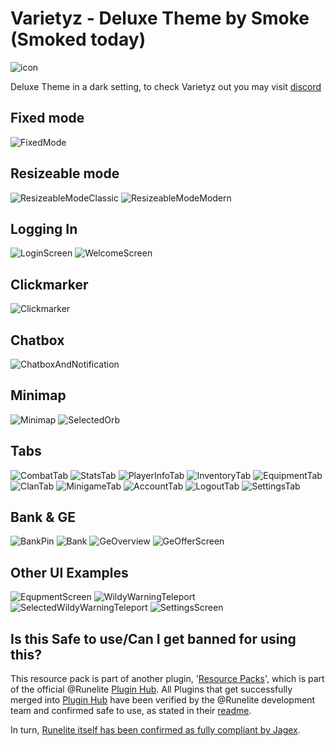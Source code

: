 # Varietyz - Deluxe Theme by Smoke (Smoked today)

![icon](https://i.ibb.co/vdf66SG/icon.png)

Deluxe Theme in a dark setting, to check Varietyz out you may visit [discord](https://discord.gg/RQ9H9naf7E)

## Fixed mode
![FixedMode](https://i.ibb.co/1zXkjdq/fixed.png)

## Resizeable mode
![ResizeableModeClassic](https://i.ibb.co/tJZ6BBP/resize-classic.png)
![ResizeableModeModern](https://i.ibb.co/bLg4QVt/resize-modern.png)

## Logging In
![LoginScreen](https://i.ibb.co/sw3DSPB/Login.png)
![WelcomeScreen](https://i.ibb.co/R6YQyjs/Welcome.png)

## Clickmarker
![Clickmarker](https://i.ibb.co/Kz419dt/Clickmarker.png)

## Chatbox
![ChatboxAndNotification](https://i.ibb.co/4M5MmZ6/Chatbox.png)

## Minimap
![Minimap](https://i.ibb.co/Pm97kWv/Minimap.png)
![SelectedOrb](https://i.ibb.co/wgPHmH4/Minimap-Selected-orb.png)

## Tabs
![CombatTab](https://i.ibb.co/V9FLjP2/tab-combat.png)
![StatsTab](https://i.ibb.co/64vg0jR/tab-stats.png)
![PlayerInfoTab](https://i.ibb.co/TrqkP55/tab-playerinfo.png)
![InventoryTab](https://i.ibb.co/sCdZv39/tab-Inventory.png)
![EquipmentTab](https://i.ibb.co/5jcJj7X/tab-equipment.png)
![ClanTab](https://i.ibb.co/NtLTRk9/tab-clan.png)
![MinigameTab](https://i.ibb.co/m6xkP28/tab-minigametele.png)
![AccountTab](https://i.ibb.co/j5tvzXV/tab-account-options.png)
![LogoutTab](https://i.ibb.co/Ch8cq6B/tab-logout.png)
![SettingsTab](https://i.ibb.co/bPk7fD9/tab-settings.png)

## Bank & GE
![BankPin](https://i.ibb.co/pyfKKXY/Bank-pin.png)
![Bank](https://i.ibb.co/HCJwGQW/Bank.png)
![GeOverview](https://i.ibb.co/KjLpZGk/GE1.png)
![GeOfferScreen](https://i.ibb.co/YyJPFmV/GE2.png)

## Other UI Examples
![EqupmentScreen](https://i.ibb.co/st4Ybk8/Equipscreen.png)
![WildyWarningTeleport](https://i.ibb.co/XW6818y/Wildy.png)
![SelectedWildyWarningTeleport](https://i.ibb.co/qRd1fKX/Wildy-selected.png)
![SettingsScreen](https://i.ibb.co/BCmg07X/Settings.png)

## Is this Safe to use/Can I get banned for using this?
This resource pack is part of another plugin, '[Resource Packs](https://github.com/melkypie/resource-packs)', which is part of the official @Runelite [Plugin Hub](https://github.com/runelite/plugin-hub). All Plugins that get successfully merged into [Plugin Hub](https://github.com/runelite/plugin-hub) have been verified by the @Runelite development team and confirmed safe to use, as stated in their [readme](https://github.com/runelite/plugin-hub#Reviewing). 

In turn, [Runelite itself has been confirmed as fully compliant by Jagex](https://secure.runescape.com/m=news/a=13/another-message-about-unofficial-clients?oldschool=1).






